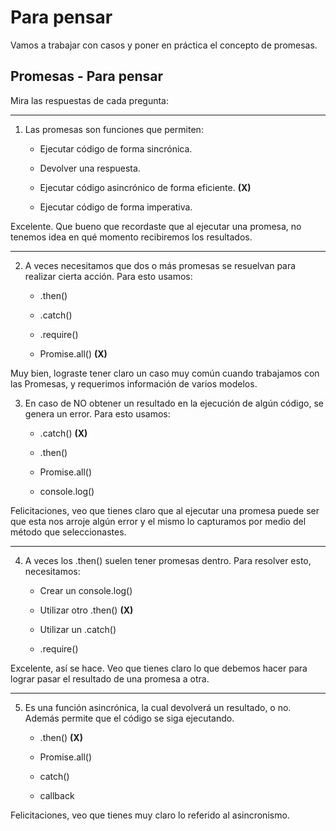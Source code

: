 # Para pensar

Vamos a trabajar con casos y poner en práctica el concepto de promesas.

## Promesas - Para pensar

Mira las respuestas de cada pregunta:

---

1. Las promesas son funciones que permiten:

    - Ejecutar código de forma sincrónica.

    - Devolver una respuesta.

    - Ejecutar código asincrónico de forma eficiente. **(X)**

    - Ejecutar código de forma imperativa.


Excelente. Que bueno que recordaste que al ejecutar una promesa, no tenemos idea en qué momento recibiremos los resultados.

---

2. A veces necesitamos que dos o más promesas se resuelvan para realizar cierta acción. Para esto usamos: 

    - .then()

    - .catch()

    - .require()

    - Promise.all() **(X)**


Muy bien, lograste tener claro un caso muy común cuando trabajamos con las Promesas, y requerimos información de varios modelos.


3. En caso de NO obtener un resultado en la ejecución de algún código, se genera un error. Para esto usamos:

    - .catch() **(X)**

    - .then()

    - Promise.all()

    - console.log()


Felicitaciones, veo que tienes claro que al ejecutar una promesa puede ser que esta nos arroje algún error y el mismo lo capturamos por medio del método que seleccionastes.

---

4. A veces los .then() suelen tener promesas dentro. Para resolver esto, necesitamos: 

    - Crear un console.log()

    - Utilizar otro .then() **(X)**

    - Utilizar un .catch()

    - .require()


Excelente, así se hace. Veo que tienes claro lo que debemos hacer para lograr pasar el resultado de una promesa a otra.

---

5. Es una función asincrónica, la cual devolverá un resultado, o no. Además permite que el código se siga ejecutando.

    - .then() **(X)**

    - Promise.all()

    - catch()

    - callback


Felicitaciones, veo que tienes muy claro lo referido al asincronismo.